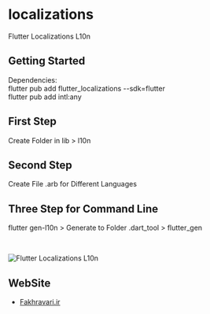 # localizations

Flutter Localizations L10n

## Getting Started

Dependencies:<br />
 flutter pub add flutter_localizations --sdk=flutter <br />
 flutter pub add intl:any <br />


## First Step
Create Folder in lib > l10n

## Second Step
Create File .arb for Different Languages

## Three Step for Command Line
flutter gen-l10n  > Generate to Folder .dart_tool > flutter_gen

<br />

![Flutter Localizations L10n](https://user-images.githubusercontent.com/4311975/235844101-d632f897-c34e-4fb3-9af4-aadc89d53547.gif)

## WebSite
- [Fakhravari.ir](https://fakhravari.ir)